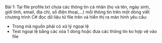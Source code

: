 Bài 1:
Tại file profile.txt chưa các thông tin cá nhân (họ và tên, ngày sinh, giới tính, email, địa chỉ, số điện thoại,...) mỗi thông tin trên một dòng
viết chương trình C# đọc dữ liệu từ file trên và hiển thị ra màn hình
yêu cầu:
- Trong mã nguồn phải có xử lý ngoại lệ
- Test ngoại lệ bằng các xóa 1 dòng hoặc đưa các thông tin ko hợp vệ vào file